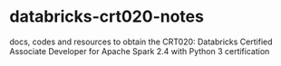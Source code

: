 # databricks-crt020-notes
docs, codes and resources to obtain the CRT020: Databricks Certified Associate Developer for Apache Spark 2.4 with Python 3 certification
